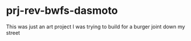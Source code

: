 # prj-rev-bwfs-dasmoto

This was just an art project I was trying to build for a burger joint down my street
